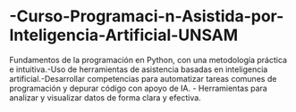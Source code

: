 # -Curso-Programaci-n-Asistida-por-Inteligencia-Artificial-UNSAM
Fundamentos de la programación en Python, con una metodología práctica e intuitiva.-Uso de herramientas de asistencia basadas en inteligencia artificial.-Desarrollar competencias para automatizar tareas comunes de programación y depurar código con apoyo de IA. - Herramientas para analizar y visualizar datos de forma clara y efectiva.
